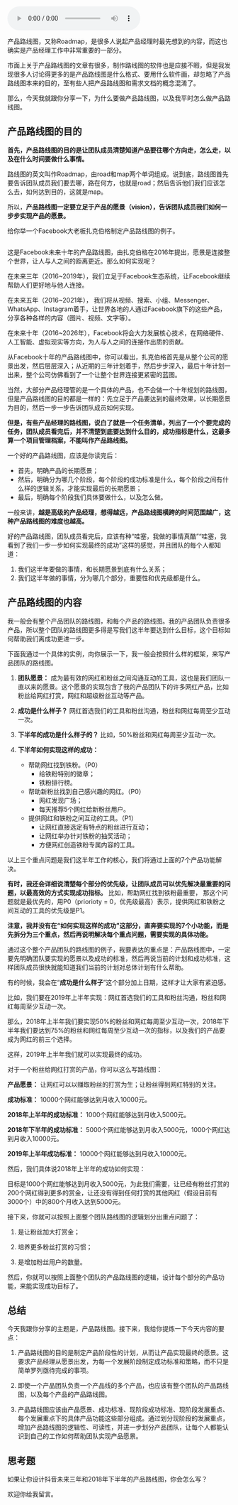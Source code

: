 <audio title="29 _ 你需要一个产品路线图" src="https://static001.geekbang.org/resource/audio/fe/72/fea768f5293c0819210e65bc3f18a472.mp3" controls="controls"></audio> 
<p>产品路线图，又称Roadmap，是很多人说起产品经理时最先想到的内容，而这也确实是产品经理工作中非常重要的一部分。</p><p>市面上关于产品路线图的文章有很多，制作路线图的软件也是应接不暇，但是我发现很多人讨论得更多的是产品路线图是什么格式、要用什么软件画，却忽略了产品路线图本来的目的，至有些人把产品路线图和需求文档的概念混淆了。</p><p>那么，今天我就跟你分享一下，为什么要做产品路线图，以及我平时怎么做产品路线图。</p><h2>产品路线图的目的</h2><p><strong>首先，产品路线图的目的是让团队成员清楚知道产品要往哪个方向走，怎么走，以及在什么时间要做什么事情。</strong></p><p>路线图的英文叫作Roadmap，由road和map两个单词组成。说到底，路线图首先要告诉团队成员我们要去哪，路在何方，也就是road；然后告诉他们我们应该怎么去，如何达到目的，这就是map。</p><p>所以，<strong>产品路线图一定要立足于产品的愿景（vision），告诉团队成员我们如何一步步实现产品的愿景。</strong></p><p>给你举一个Facebook大老板扎克伯格制定产品路线图的例子。</p><p><img src="https://static001.geekbang.org/resource/image/9a/fb/9a78b45d20421de4aaa88d44ba578afb.png" alt=""></p><p>这是Facebook未来十年的产品路线图，由扎克伯格在2016年提出，愿景是连接整个世界，让人与人之间的距离更近。那么如何实现呢？</p><p>在未来三年（2016~2019年），我们立足于Facebook生态系统，让Facebook继续帮助人们更好地与他人连接。</p><!-- [[[read_end]]] --><p>在未来五年（2016~2021年）， 我们将从视频、搜索、小组、Messenger、WhatsApp、Instagram着手，让世界各地的人通过Facebook旗下的这些产品，分享各种各样的内容（图片、视频、文字等）。</p><p>在未来十年（2016~2026年），Facebook将会大力发展核心技术，在网络硬件、人工智能、虚拟现实等方向，为人与人之间的连接作出质的贡献。</p><p>从Facebook十年的产品路线图中，你可以看出，扎克伯格首先是从整个公司的愿景出发，然后层层深入；从近期的三年计划着手，然后步步深入，最后十年计划一出来，整个公司仿佛看到了一个让整个世界连接更紧密的蓝图。</p><p>当然，大部分产品经理管的是一个具体的产品，也不会做一个十年规划的路线图，但是产品路线图的目的都是一样的：先立足于产品要达到的最终效果，以长期愿景为目的，然后一步一步告诉团队成员如何实现。</p><p><strong>但是，有些产品经理的路线图，说白了就是一个任务清单，列出了一个个要完成的任务，团队成员看完后，并不清楚到底要达到什么目的，成功指标是什么，这最多算一个项目管理档案，不能叫作产品路线图。</strong></p><p>一个好的产品路线图，应该是你读完后：</p><ul>
<li>首先，明确产品的长期愿景；</li>
<li>然后，明确分为哪几个阶段，每个阶段的成功标准是什么，每个阶段之间有什么样的逻辑关系，才能实现最后的长期愿景；</li>
<li>最后，明确每个阶段我们具体要做什么，以及怎么做。</li>
</ul><p>一般来讲，<strong>越是高级的产品经理，想得越远，产品路线图横跨的时间范围越广，这种产品路线图的难度也越高。</strong></p><p>好的产品路线图，团队成员看完后，应该有种“哇塞，我做的事情真酷”“哇塞，我看到了我们一步一步如何实现最终的成功”这样的感觉，并且团队的每个人都知道：</p><ol>
<li>我们这半年要做的事情，和长期愿景到底有什么关系；</li>
<li>我们这半年做的事情，分为哪几个部分，重要性和优先级都是什么。</li>
</ol><h2>产品路线图的内容</h2><p>我一般会有整个产品团队的路线图，和每个产品的路线图。我的产品团队负责很多产品，所以整个团队的路线图更多得是写我们这半年要达到什么目标，这个目标如何帮助我们离成功更进一步。</p><p>下面我通过一个具体的实例，向你展示一下，我一般会按照什么样的框架，来写产品团队的路线图。</p><ol>
<li>
<p><strong>团队愿景：</strong> 成为最有效的网红和粉丝之间沟通互动的工具，这也是我们团队一直以来的愿景。这个愿景的实现包含了我的产品团队下的许多网红产品，比如粉丝给网红打赏，网红和超级粉丝互动等产品。</p>
</li>
<li>
<p><strong>成功是什么样子？</strong> 网红首选我们的工具和粉丝沟通，粉丝和网红每周至少互动一次。</p>
</li>
<li>
<p><strong>下半年的成功是什么样子的？</strong> 比如，50%粉丝和网红每周至少互动一次。</p>
</li>
<li>
<p><strong>下半年如何实现这样的成功：</strong></p>
<ul>
<li>帮助网红找到铁粉。（P0）
<ul>
<li>给铁粉特别的徽章；</li>
<li>铁粉排行榜。</li>
</ul>
</li>
<li>帮助新粉丝找到自己感兴趣的网红。（P0）
<ul>
<li>网红发现广场；</li>
<li>每天推荐5个网红给新粉丝用户。</li>
</ul>
</li>
<li>提供网红和铁粉之间互动的工具。（P1）
<ul>
<li>让网红直接选定有特点的粉丝进行互动；</li>
<li>让网红举办针对铁粉的抽奖活动；</li>
<li>方便网红创造铁粉专属内容的工具。</li>
</ul>
</li>
</ul>
</li>
</ol><p>以上三个重点问题是我们这半年工作的核心，我们将通过上面的7个产品功能解决。</p><p><strong>有时，我还会详细说清楚每个部分的优先级，让团队成员可以优先解决最重要的问题，以最高效的方式实现成功指标。</strong> 比如，帮助网红找到铁粉最重要， 那这个问题就是最优先的，用P0（priorioty = 0，优先级最高）表示，提供网红和铁粉之间互动的工具的优先级是P1。</p><p><strong>注意，我并没有在“如何实现这样的成功”这部分，直奔要实现的7个小功能，而是先拆分为三个重点，然后再说明解决每个重点问题，需要实现的具体功能。</strong></p><p>通过这个整个产品团队的路线图的例子，我要表达的重点是：产品路线图中，一定要先明确团队要实现的愿景以及成功的标准，然后再说当前的计划和成功标准，这样团队成员很快就能知道我们当前的计划对总体计划有什么帮助。</p><p>有的时候，我会在“<strong>成功是什么样子</strong>”这个部分加上日期，这样才让大家有紧迫感。</p><p>比如，我们要在2019年上半年实现：网红首选我们的工具和粉丝沟通，粉丝和网红每周至少互动一次。</p><p>那么，2018年上半年我们要实现50%的粉丝和网红每周至少互动一次，2018年下半年我们要达到75%的粉丝和网红每周至少互动一次的指标，以及我们的产品要成为网红的前三个选择。</p><p>这样，2019年上半年我们就可以实现最终的成功。</p><p>对于一个粉丝给网红打赏的产品，你可以这么写路线图：</p><p><strong>产品愿景：</strong> 让网红可以以赚取粉丝的打赏为生；让粉丝得到网红特别的关注。</p><p><strong>成功标准：</strong> 10000个网红能够达到月收入10000元。</p><p><strong>2018年上半年的成功标准：</strong> 1000个网红能够达到月收入5000元。</p><p><strong>2018年下半年的成功标准：</strong> 5000个网红能够达到月收入5000元，1000个网红达到月收入10000元。</p><p><strong>2019年上半年成功标准：</strong> 10000个网红能够达到月收入10000元。</p><p>然后，我们具体说2018年上半年的成功如何实现：</p><p>目标是1000个网红能够达到月收入5000元，为此我们需要，让已经有粉丝打赏的200个网红得到更多的赏金，让还没有得到任何打赏的其他网红（假设目前有3000个）中的800个月收入达到5000元。</p><p>接下来，你就可以按照上面整个团队路线图的逻辑划分出重点问题了：</p><ol>
<li>
<p>是让粉丝加大打赏金；</p>
</li>
<li>
<p>培养更多粉丝打赏的习惯；</p>
</li>
<li>
<p>是增加粉丝用户的数量。</p>
</li>
</ol><p>然后，你就可以按照上面整个团队的产品路线图的逻辑，设计每个部分的产品功能，来能实现成功目标了。</p><h2>总结</h2><p>今天我跟你分享的主题是，产品路线图。接下来，我给你提炼一下今天内容的要点：</p><ol>
<li>
<p>产品路线图的目的是制定产品阶段性的计划，从而让产品实现最终的愿景。这要求产品经理从愿景出发，为每一个发展阶段制定成功标准和策略，而不只是简单罗列亟待完成的事项。</p>
</li>
<li>
<p>即使一个产品团队负责一个产品线的多个产品，也应该有整个团队的产品路线图，以及每个产品的产品路线图。</p>
</li>
<li>
<p>产品路线图应该由产品愿景、成功标准、现阶段成功标准、现阶段发展重点、每个发展重点下的具体产品功能这些部分组成。通过划分现阶段的发展重点，增加产品路线图的逻辑性、可读性，并进一步划分产品团队，让每个人都能认识到自己的工作如何帮助团队实现产品愿景。</p>
</li>
</ol><h2>思考题</h2><p>如果让你设计抖音未来三年和2018年下半年的产品路线图，你会怎么写？</p><p>欢迎你给我留言。</p><p></p>